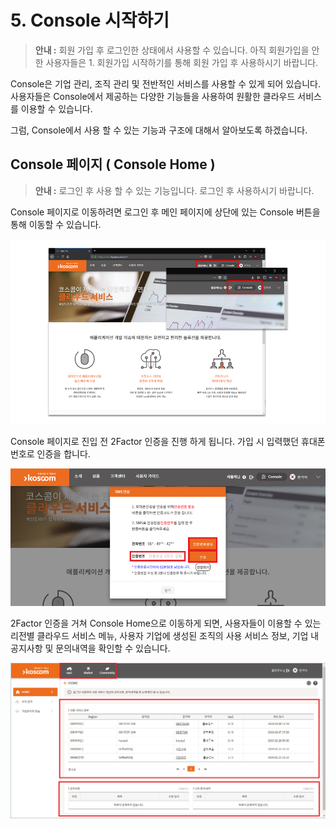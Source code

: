 # 5. Console 시작하기

> **안내 :** 회원 가입 후 로그인한 상태에서 사용할 수 있습니다. 아직 회원가입을 안 한 사용자들은 1. 회원가입 시작하기를 통해 회원 가입 후 사용하시기 바랍니다.

Console은 기업 관리, 조직 관리 및 전반적인 서비스를 사용할 수 있게 되어 있습니다. 사용자들은 Console에서 제공하는 다양한 기능들을 사용하여 원활한 클라우드 서비스를 이용할 수 있습니다.

그럼, Console에서 사용 할 수 있는 기능과 구조에 대해서 알아보도록 하겠습니다.

## **Console 페이지 \( Console Home \)**

> **안내 :** 로그인 후 사용 할 수 있는 기능입니다. 로그인 후 사용하시기 바랍니다.

Console 페이지로 이동하려면 로그인 후 메인 페이지에 상단에 있는 Console 버튼을 통해 이동할 수 있습니다.

![](.gitbook/assets/image%20%2815%29.png)

Console 페이지로 진입 전 2Factor 인증을 진행 하게 됩니다. 가입 시 입력했던 휴대폰 번호로 인증을 합니다.

![](.gitbook/assets/image%20%286%29.png)

2Factor 인증을 거쳐 Console Home으로 이동하게 되면, 사용자들이 이용할 수 있는 리전별 클라우드 서비스 메뉴, 사용자 기업에 생성된 조직의 사용 서비스 정보, 기업 내 공지사항 및 문의내역을 확인할 수 있습니다.

![](.gitbook/assets/image%20%2820%29.png)

